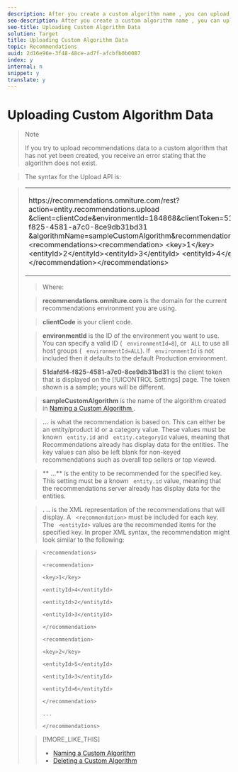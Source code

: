 ```yaml
---
description: After you create a custom algorithm name , you can upload a list of the recommended items to display for a specific key item when you use that custom algorithm.
seo-description: After you create a custom algorithm name , you can upload a list of the recommended items to display for a specific key item when you use that custom algorithm.
seo-title: Uploading Custom Algorithm Data
solution: Target
title: Uploading Custom Algorithm Data
topic: Recommendations
uuid: 2d16e96e-3f48-48ce-ad7f-afcbfb0b0087
index: y
internal: n
snippet: y
translate: y
---
```


# Uploading Custom Algorithm Data



>>[!NOTE]
>>
>>If you try to upload recommendations data to a custom algorithm that has not yet been created, you receive an error stating that the algorithm does not exist.
>


>The syntax for the Upload API is: 



><table id="table_853ED10367174FB281CC451DAA3B1ED6"> 
 <tbody> 
  <tr> 
   <td colname="col1"> <p> 
     <codeblock>
       https://recommendations.omniture.com/rest?action=entity.recommendations.upload 
      &amp;client=clientCode&amp;environmentId=184868&amp;clientToken=51dafdf4-f825-4581-a7c0-8ce9db31bd31 
      &amp;algorithmName=sampleCustomAlgorithm&amp;recommendations=&lt;recommendations&gt;&lt;recommendation&gt; 
      &lt;key&gt;1&lt;/key&gt;&lt;entityId&gt;2&lt;/entityId&gt;&lt;entityId&gt;3&lt;/entityId&gt; 
      &lt;entityId&gt;4&lt;/entityId&gt;&lt;/recommendation&gt;&lt;/recommendations&gt;&nbsp; 
     </codeblock> </p> </td> 
  </tr> 
 </tbody> 
</table>

>Where: 

>**recommendations.omniture.com** is the domain for the current recommendations environment you are using. 

>**clientCode** is your client code. 

>**environmentId** is the ID of the environment you want to use. You can specify a valid ID ( ` environmentId=8`), or ` ALL` to use all host groups ( ` environmentId=ALL`). If ` environmentId` is not included then it defaults to the default Production environment. 

>**51dafdf4-f825-4581-a7c0-8ce9db31bd31** is the client token that is displayed on the [!UICONTROL  Settings] page. The token shown is a sample; yours will be different. 

>**sampleCustomAlgorithm** is the name of the algorithm created in [ Naming a Custom Algorithm ](../../c_rec_mng_recs/c_Creating_a_Custom_Algorithm/r_Naming_a_Custom_Algorithm.md#reference_EFEF6E3495F746948AEF178875B87CCB). 

>**<key>...</key>** is what the recommendation is based on. This can either be an entity/product id or a category value. These values must be known ` entity.id` and ` entity.categoryId` values, meaning that Recommendations already has display data for the entities. The key values can also be left blank for non-keyed recommendations such as overall top sellers or top viewed. 

>** <entityId>...</entityId>** is the entity to be recommended for the specified key. This setting must be a known ` entity.id` value, meaning that the recommendations server already has display data for the entities. 

>**<recommendations>. ..</recommendations>** is the XML representation of the recommendations that will display. A ` <recommendation>` must be included for each key. The ` <entityId>` values are the recommended items for the specified key. In proper XML syntax, the recommendation might look similar to the following: 

>
>```
><recommendations> 
> 
><recommendation> 
> 
><key>1</key> 
> 
><entityId>4</entityId> 
> 
><entityId>2</entityId> 
> 
><entityId>3</entityId> 
> 
></recommendation> 
> 
><recommendation> 
> 
><key>2</key> 
> 
><entityId>5</entityId> 
> 
><entityId>3</entityId> 
> 
><entityId>6</entityId> 
> 
></recommendation> 
> 
>... 
> 
></recommendations> 
>```

>[!MORE_LIKE_THIS]
>
>* [ Naming a Custom Algorithm ](r_Naming_a_Custom_Algorithm.md#reference_EFEF6E3495F746948AEF178875B87CCB)
>* [ Deleting a Custom Algorithm ](r_Deleting_a_Custom_Algorithm.md#reference_B54C085BEAFB47B383DF127C06777D1F)
